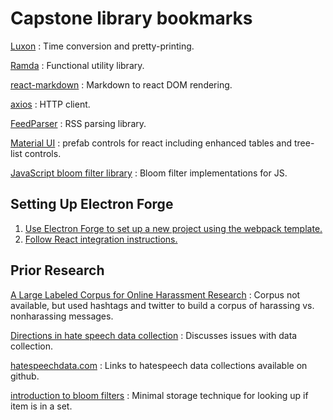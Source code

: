 # Capstone library bookmarks

[Luxon](https://moment.github.io/luxon/#/)
: Time conversion and pretty-printing.

[Ramda](https://ramdajs.com/)
: Functional utility library.

[react-markdown](https://github.com/remarkjs/react-markdown)
: Markdown to react DOM rendering.

[axios](https://axios-http.com/)
: HTTP client.

[FeedParser](https://github.com/danmactough/node-feedparser)
: RSS parsing library.

[Material UI](https://mui.com/)
: prefab controls for react including enhanced tables and tree-list controls.

[JavaScript bloom filter library](https://github.com/Callidon/bloom-filters) : Bloom filter implementations for JS.

## Setting Up Electron Forge

1. [Use Electron Forge to set up a new project using the webpack template.](https://www.electronforge.io/templates/webpack-template)
2. [Follow React integration instructions.](https://www.electronforge.io/guides/framework-integration/react)

## Prior Research

[A Large Labeled Corpus for Online Harassment Research](https://dl.acm.org/doi/epdf/10.1145/3091478.3091509)
: Corpus not available, but used hashtags and twitter to build a corpus of harassing vs. nonharassing messages.

[Directions in hate speech data collection](https://journals.plos.org/plosone/article?id=10.1371/journal.pone.0243300#sec037)
: Discusses issues with data collection.

[hatespeechdata.com](https://hatespeechdata.com/) : Links to hatespeech data collections available on github.

[introduction to bloom filters](https://llimllib.github.io/bloomfilter-tutorial/) : Minimal storage technique for looking up if item is in a set.
